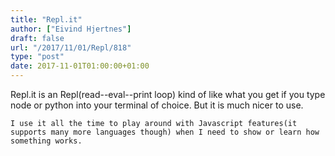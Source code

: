 ```yaml
---
title: "Repl.it"
author: ["Eivind Hjertnes"]
draft: false
url: "/2017/11/01/Repl/818"
type: "post"
date: 2017-11-01T01:00:00+01:00
---
```


Repl.it is an Repl(read--eval--print loop) kind of like what you get if
you type node or python into your terminal of choice. But it is much
nicer to use.

<div class="HTML">
  <div></div>

</p>

</div>

<div class="HTML">
  <div></div>

<p>

</div>

```text
I use it all the time to play around with Javascript features(it supports many more languages though) when I need to show or learn how something works.
```

<div class="HTML">
  <div></div>

</p>

</div>
